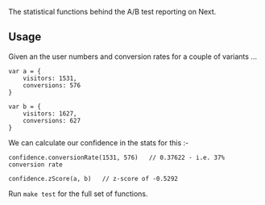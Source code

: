 
The statistical functions behind the A/B test reporting on Next.

## Usage

Given an the user numbers and conversion rates for a couple of variants ...

	var a = {
		visitors: 1531,
		conversions: 576
	}

	var b = {
		visitors: 1627,
		conversions: 627
	}

We can calculate our confidence in the stats for this :-

	confidence.conversionRate(1531, 576)   // 0.37622 - i.e. 37% conversion rate

	confidence.zScore(a, b)   // z-score of -0.5292

Run `make test` for the full set of functions.
